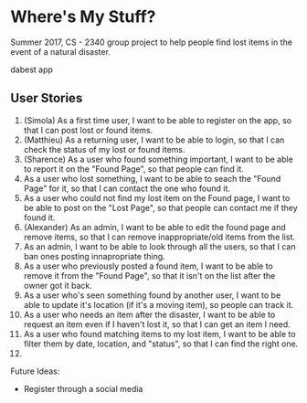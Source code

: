 # Where's My Stuff?

Summer 2017, CS - 2340 group project to help people find lost items in the event of a natural disaster.

dabest app

## User Stories
1. (Simola) As a first time user, I want to be able to register on the app, so that I can post lost or found items.
2. (Matthieu) As a returning user, I want to be able to login, so that I can check the status of my lost or found items.
3. (Sharence) As a user who found something important, I want to be able to report it on the "Found Page", so that people can find it.
4. As a user who lost something, I want to be able to seach the "Found Page" for it, so that I can contact the one who found it. 
5. As a user who could not find my lost item on the Found page, I want to be able to post on the "Lost Page", so that people can contact me if they found it.
6. (Alexander) As an admin, I want to be able to edit the found page and remove items, so that I can remove inappropriate/old items from the list.
7. As an admin, I want to be able to look through all the users, so that I can ban ones posting innapropriate thing.
8. As a user who previously posted a found item, I want to be able to remove it from the "Found Page", so that it isn't on the list after the owner got it back.
9. As a user who's seen something found by another user, I want to be able to update it's location (if it's a moving item), so people can  track it.
10. As a user who needs an item after the disaster, I want to be able to request an item even if I haven't lost it, so that I can get an item I need.
11. As a user who found matching items to my lost item, I want to be able to filter them by date, location, and "status", so that I can find the right one.
12. 

Future Ideas:
- Register through a social media
